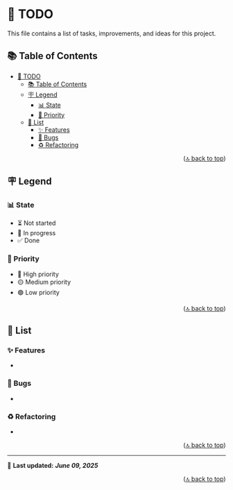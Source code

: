 <!-- markdownlint-disable MD033 MD041 -->

<a id="top"></a>

# 📝 TODO

This file contains a list of tasks, improvements, and ideas for this project.

## 📚 Table of Contents

- [📝 TODO](#-todo)
  - [📚 Table of Contents](#-table-of-contents)
  - [🪧 Legend](#-legend)
    - [📊 State](#-state)
    - [🚨 Priority](#-priority)
  - [📝 List](#-list)
    - [✨ Features](#-features)
    - [🐛 Bugs](#-bugs)
    - [♻️ Refactoring](#️-refactoring)

<p align="right">(<a href="#top">🔝 back to top</a>)</p>

## 🪧 Legend

### 📊 State

- ⏳ Not started
- 🔄 In progress
- ✅ Done

### 🚨 Priority

- 🔴 High priority
- 🟡 Medium priority
- 🟢 Low priority

<p align="right">(<a href="#top">🔝 back to top</a>)</p>

## 📝 List

### ✨ Features

-

### 🐛 Bugs

-

### ♻️ Refactoring

-

<p align="right">(<a href="#top">🔝 back to top</a>)</p>

---

📌 **Last updated:** ***June 09, 2025***

<p align="right">(<a href="#top">🔝 back to top</a>)</p>
